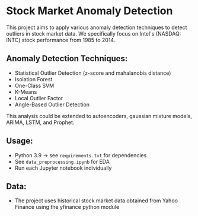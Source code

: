 # Stock Market Anomaly Detection

This project aims to apply various anomaly detection techniques to detect outliers in stock market data. We specifically focus on Intel's (NASDAQ: INTC) stock performance from 1985 to 2014. 

## Anomaly Detection Techniques:
* Statistical Outlier Detection (z-score and mahalanobis distance)
* Isolation Forest
* One-Class SVM
* K-Means
* Local Outlier Factor
* Angle-Based Outlier Detection

This analysis could be extended to autoencoders, gaussian mixture models, ARIMA, LSTM, and Prophet. 

## Usage:
* Python 3.9 -> see `requirements.txt` for dependencies
* See `data_preprocessing.ipynb` for EDA
* Run each Jupyter notebook individually

## Data:
* The project uses historical stock market data obtained from Yahoo Finance using the yfinance python module